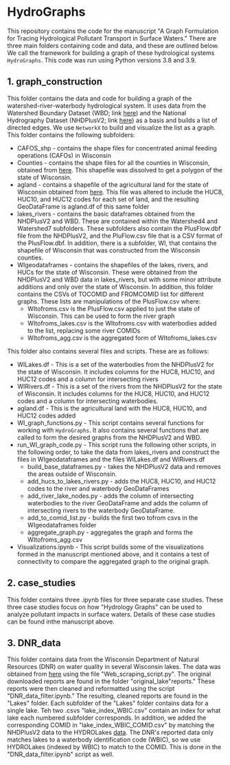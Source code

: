 # HydroGraphs

This repository contains the code for the manuscript "A Graph Formulation for Tracing Hydrological Pollutant Transport in Surface Waters." There are three main folders containing code and data, and these are outlined below. We call the framework for building a graph of these hydrological systems `HydroGraphs`. This code was run using Python versions 3.8 and 3.9.

## 1. graph_construction
This folder contains the data and code for building a graph of the watershed-river-waterbody hydrological system. It uses data from the Watershed Boundary Dataset (WBD; link [here](https://apps.nationalmap.gov/downloader/#/)) and the National Hydrography Dataset (NHDPlusV2; link [here](https://www.epa.gov/waterdata/get-nhdplus-national-hydrography-dataset-plus-data)) as a basis and builds a list of directed edges. We use `NetworkX` to build and visualize the list as a graph. This folder contains the following subfolders:

* CAFOS_shp - contains the shape files for concentrated animal feeding operations (CAFOs) in Wisconsin
* Counties - contains the shape files for all the counties in Wisconsin, obtained from [here](https://data-wi-dnr.opendata.arcgis.com/datasets/wi-dnr::county-boundaries-24k/about). This shapefile was dissolved to get a polygon of the state of Wisconsin. 
* agland - contains a shapefile of the agricultural land for the state of Wisconsin obtained from [here](https://doi.org/10.15482/USDA.ADC/1520625). This file was altered to include the HUC8, HUC10, and HUC12 codes for each set of land, and the resulting GeoDataFrame is agland.df of this same folder
* lakes_rivers - contains the basic dataframes obtained from the NHDPlusV2 and WBD. These are contained within the Watershed4 and Watershed7 subfolders. These subfolders also contain the PlusFlow.dbf file from the NHDPlusV2, and the PluFlow.csv file that is a CSV format of the PlusFlow.dbf. In addition, there is a subfolder, WI, that contains the shapefile of Wisconsin that was constructed from the Wisconsin counties. 
* WIgeodataframes - contains the shapefiles of the lakes, rivers, and HUCs for the state of Wisconsin. These were obtained from the NHDPlusV2 and WBD data in lakes_rivers, but with some minor attribute additions and only over the state of Wisconsin. In addition, this folder contains the CSVs of TOCOMID and FROMCOMID list for different graphs. These lists are manipulations of the PlusFlow.csv where:
    * WItofroms.csv is the PlusFlow.csv applied to just the state of Wisconsin. This can be used to form the river graph
    * WItofroms_lakes.csv is the WItofroms.csv with waterbodies added to the list, replacing some river COMIDs
    * WItofroms_agg.csv is the aggregated form of WItofroms_lakes.csv

This folder also contains several files and scripts. These are as follows:

* WILakes.df - This is a set of the waterbodies from the NHDPlusV2 for the state of Wisconsin. It includes columns for the HUC8, HUC10, and HUC12 codes and a column for intersecting rivers
* WIRivers.df - This is a set of the rivers from the NHDPlusV2 for the state of Wisconsin. It includes columns for the HUC8, HUC10, and HUC12 codes and a column for intersecting waterbodies. 
* agland.df - This is the agricultural land with the HUC8, HUC10, and HUC12 codes added
* WI_graph_functions.py - This script contains several functions for working with `HydroGraphs`. It also contains several functions that are called to form the desired graphs from the NHDPlusV2 and WBD.
* run_WI_graph_code.py - This script runs the following other scripts, in the following order, to take the data from lakes_rivers and construct the files in WIgeodataframes and the files WILakes.df and WIRivers.df
    * build_base_dataframes.py - takes the NHDPlusV2 data and removes the areas outside of Wisconsin.
    * add_hucs_to_lakes_rivers.py - adds the HUC8, HUC10, and HUC12 codes to the river and waterbody GeoDataFrames
    * add_river_lake_nodes.py - adds the column of intersecting waterbodies to the river GeoDataFrame and adds the column of intersecting rivers to the waterbody GeoDataFrame. 
    * add_to_comid_list.py - builds the first two tofrom csvs in the WIgeodataframes folder
    * aggregate_graph.py - aggregates the graph and forms the WItofroms_agg.csv
* Visualizations.ipynb - This script builds some of the visualizations formed in the manuscript mentioned above, and it contains a test of connectivity to compare the aggregated graph to the original graph. 

## 2. case_studies

This folder contains three .ipynb files for three separate case studies. These three case studies focus on how "Hydrology Graphs" can be used to analyze pollutant impacts in surface waters. Details of these case studies can be found inthe manuscript above.

## 3. DNR_data

This folder contains data from the Wisconsin Department of Natural Resources (DNR) on water quality in several Wisconsin lakes. The data was obtained from [here](https://dnr.wi.gov/lakes/waterquality/) using the file "Web_scraping_script.py". The original downloaded reports are found in the folder "original_lake"reports." These reports were then cleaned and reformatted using the script "DNR_data_filter.ipynb." The resulting, cleaned reports are found in the "Lakes" folder. Each subfolder of the "Lakes" folder contains data for a single lake. Teh two .csvs "lake_index_WBIC.csv" contain an index for what lake each numbered subfolder corresponds. In addition, we added the corresponding COMID in "lake_index_WBIC_COMID.csv" by matching the NHDPlusV2 data to the HYDROLakes [data](https://doi.org/10.1038/ncomms13603). The DNR's reported data only matches lakes to a waterbody identification code (WBIC), so we use HYDROLakes (indexed by WBIC) to match to the COMID. This is done in the "DNR_data_filter.ipynb" script as well. 

